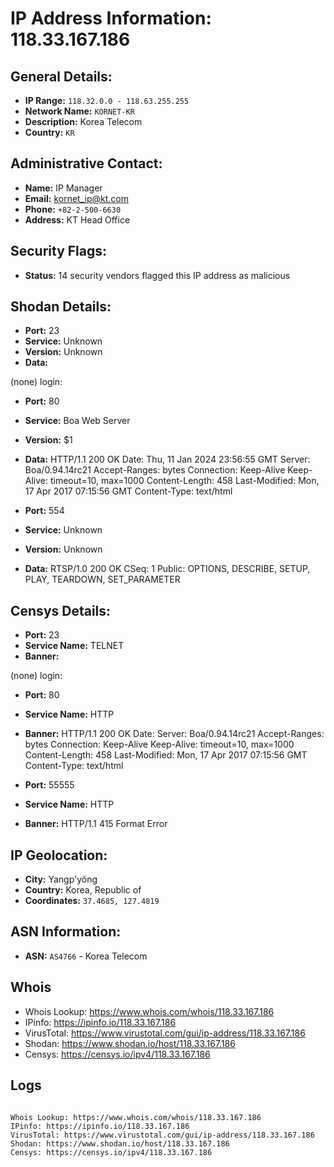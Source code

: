 # IP Address Information: 118.33.167.186

## General Details:
- **IP Range:** `118.32.0.0 - 118.63.255.255`
- **Network Name:** `KORNET-KR`
- **Description:** Korea Telecom
- **Country:** `KR`

## Administrative Contact:
- **Name:** IP Manager
- **Email:** [kornet_ip@kt.com](mailto:kornet_ip@kt.com)
- **Phone:** `+82-2-500-6630`
- **Address:** KT Head Office

## Security Flags:
- **Status:** 14 security vendors flagged this IP address as malicious

## Shodan Details:
- **Port:** 23
- **Service:** Unknown
- **Version:** Unknown
- **Data:** 
(none) login: 

- **Port:** 80
- **Service:** Boa Web Server
- **Version:** $1
- **Data:** HTTP/1.1 200 OK
Date: Thu, 11 Jan 2024 23:56:55 GMT
Server: Boa/0.94.14rc21
Accept-Ranges: bytes
Connection: Keep-Alive
Keep-Alive: timeout=10, max=1000
Content-Length: 458
Last-Modified: Mon, 17 Apr 2017 07:15:56 GMT
Content-Type: text/html



- **Port:** 554
- **Service:** Unknown
- **Version:** Unknown
- **Data:** RTSP/1.0 200 OK
CSeq: 1
Public: OPTIONS, DESCRIBE, SETUP, PLAY, TEARDOWN, SET_PARAMETER



## Censys Details:
- **Port:** 23
- **Service Name:** TELNET
- **Banner:** 
(none) login: 

- **Port:** 80
- **Service Name:** HTTP
- **Banner:** HTTP/1.1 200 OK
Date:  <REDACTED>
Server: Boa/0.94.14rc21
Accept-Ranges: bytes
Connection: Keep-Alive
Keep-Alive: timeout=10, max=1000
Content-Length: 458
Last-Modified: Mon, 17 Apr 2017 07:15:56 GMT
Content-Type: text/html


- **Port:** 55555
- **Service Name:** HTTP
- **Banner:** HTTP/1.1 415 Format Error


## IP Geolocation:
- **City:** Yangp'yŏng
- **Country:** Korea, Republic of
- **Coordinates:** `37.4685, 127.4819`
## ASN Information:
- **ASN:** `AS4766` - Korea Telecom
## Whois
- Whois Lookup: https://www.whois.com/whois/118.33.167.186
- IPinfo: https://ipinfo.io/118.33.167.186
- VirusTotal: https://www.virustotal.com/gui/ip-address/118.33.167.186
- Shodan: https://www.shodan.io/host/118.33.167.186
- Censys: https://censys.io/ipv4/118.33.167.186
## Logs
```

Whois Lookup: https://www.whois.com/whois/118.33.167.186
IPinfo: https://ipinfo.io/118.33.167.186
VirusTotal: https://www.virustotal.com/gui/ip-address/118.33.167.186
Shodan: https://www.shodan.io/host/118.33.167.186
Censys: https://censys.io/ipv4/118.33.167.186

```

